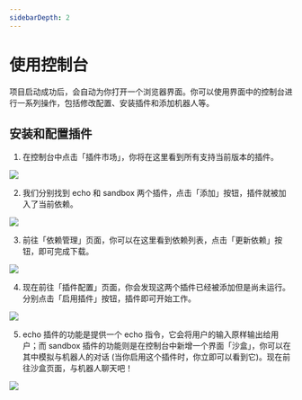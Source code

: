 ```yaml
---
sidebarDepth: 2
---
```


# 使用控制台

项目启动成功后，会自动为你打开一个浏览器界面。你可以使用界面中的控制台进行一系列操作，包括修改配置、安装插件和添加机器人等。

## 安装和配置插件

1. 在控制台中点击「插件市场」，你将在这里看到所有支持当前版本的插件。

![](/console/market.png)

2. 我们分别找到 echo 和 sandbox 两个插件，点击「添加」按钮，插件就被加入了当前依赖。

![](/console/market-search.png)

3. 前往「依赖管理」页面，你可以在这里看到依赖列表，点击「更新依赖」按钮，即可完成下载。

![](/console/dependencies.png)

4. 现在前往「插件配置」页面，你会发现这两个插件已经被添加但是尚未运行。分别点击「启用插件」按钮，插件即可开始工作。

![](/console/settings-enable.png)

5. echo 插件的功能是提供一个 echo 指令，它会将用户的输入原样输出给用户；而 sandbox 插件的功能则是在控制台中新增一个界面「沙盒」，你可以在其中模拟与机器人的对话 (当你启用这个插件时，你立即可以看到它)。现在前往沙盒页面，与机器人聊天吧！

![](/console/sandbox.png)
